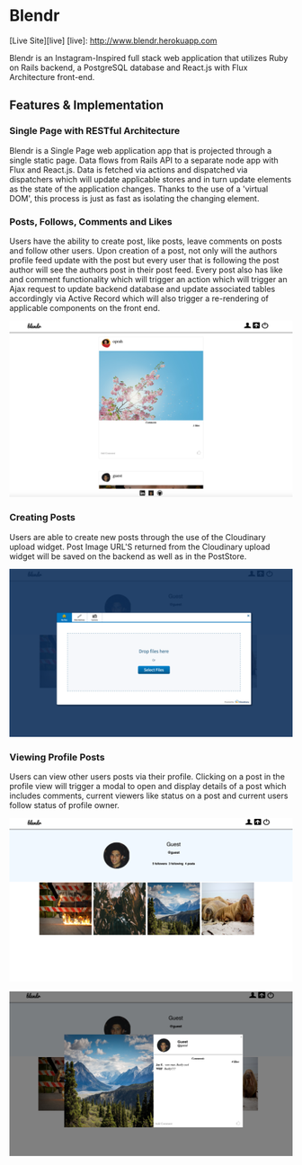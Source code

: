 # Blendr

[Live Site][live]
[live]: http://www.blendr.herokuapp.com

Blendr is an Instagram-Inspired full stack web application that utilizes Ruby on Rails backend, a PostgreSQL database and React.js with Flux Architecture front-end.

## Features & Implementation

### Single Page with RESTful Architecture

Blendr is a Single Page web application app that is projected through a single static page. Data flows from Rails API to a separate node app with Flux and React.js.
Data is fetched via actions and dispatched via dispatchers which will update applicable stores and in turn update elements as the state of the application changes.  Thanks to the use of a
'virtual DOM', this process is just as fast as isolating the changing element.


### Posts, Follows, Comments and Likes

Users have the ability to create post, like posts, leave comments on posts and follow other users. Upon creation of a post, not only will the authors profile feed update with the post but every user that is following the post author will see the authors post in their post feed. Every
post also has like and comment functionality which will trigger an action which will trigger an Ajax request to update backend database and update associated tables accordingly via Active Record which will also trigger a
re-rendering of applicable components on the front end.

[general-view]: ./app/assets/images/feed-view.png
![general-view]

### Creating Posts

Users are able to create new posts through the use of the Cloudinary upload widget. Post Image URL'S returned from the Cloudinary upload widget will be saved on the backend as well as in the PostStore.

[post-creation-view]: ./app/assets/images/cloudinary-view.png
![post-creation-view]


### Viewing Profile Posts

Users can view other users posts via their profile. Clicking on a post in the profile view will trigger a modal to open and display details of a post which includes
comments, current viewers like status on a post and current users follow status of profile owner.


[profile-view]: ./app/assets/images/profile-view.png
![profile-view]

[modal-view]: ./app/assets/images/modal-view.png
![modal-view]

